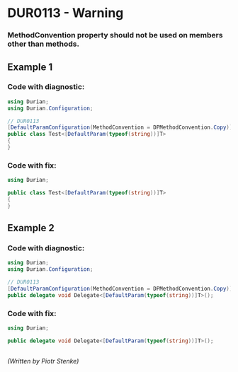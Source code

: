 # DUR0113 - Warning
### MethodConvention property should not be used on members other than methods.

## Example  1

### Code with diagnostic:
```csharp
using Durian;
using Durian.Configuration;

// DUR0113
[DefaultParamConfiguration(MethodConvention = DPMethodConvention.Copy)]
public class Test<[DefaultParam(typeof(string))]T>
{
}

```
### Code with fix:
```csharp
using Durian;

public class Test<[DefaultParam(typeof(string))]T>
{
}

```
## Example  2

### Code with diagnostic:
```csharp
using Durian;
using Durian.Configuration;

// DUR0113
[DefaultParamConfiguration(MethodConvention = DPMethodConvention.Copy)]
public delegate void Delegate<[DefaultParam(typeof(string))]T>();

```
### Code with fix:
```csharp
using Durian;

public delegate void Delegate<[DefaultParam(typeof(string))]T>();

```

##

*\(Written by Piotr Stenke\)*
